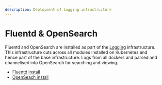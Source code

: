 ```yaml
---
description: Deployment of Logging infrastructure
---
```


# Fluentd & OpenSearch

Fluentd and OpenSearch are installed as part of the [Logging](../../../../monitoring-and-reporting/logging.md) infrastructure.  This infrastructure cuts across all modules installed on Kubernetes and hence part of the base infrastructure. Logs from all dockers and parsed and channelised into OpenSearch for searching and viewing.

* [Fluentd install](fluentd.md)
* [OpenSeach install](opensearch.md)

